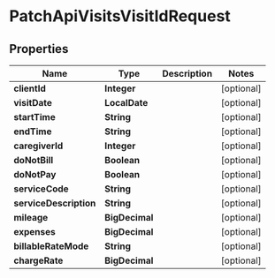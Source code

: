 

# PatchApiVisitsVisitIdRequest


## Properties

| Name | Type | Description | Notes |
|------------ | ------------- | ------------- | -------------|
|**clientId** | **Integer** |  |  [optional] |
|**visitDate** | **LocalDate** |  |  [optional] |
|**startTime** | **String** |  |  [optional] |
|**endTime** | **String** |  |  [optional] |
|**caregiverId** | **Integer** |  |  [optional] |
|**doNotBill** | **Boolean** |  |  [optional] |
|**doNotPay** | **Boolean** |  |  [optional] |
|**serviceCode** | **String** |  |  [optional] |
|**serviceDescription** | **String** |  |  [optional] |
|**mileage** | **BigDecimal** |  |  [optional] |
|**expenses** | **BigDecimal** |  |  [optional] |
|**billableRateMode** | **String** |  |  [optional] |
|**chargeRate** | **BigDecimal** |  |  [optional] |



